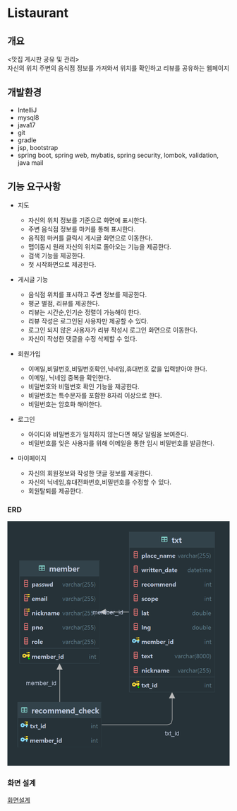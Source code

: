 # Listaurant
## 개요
<맛집 게시판 공유 및 관리><br>
자신의 위치 주변의 음식점 정보를 가져와서 위치를 확인하고 리뷰를 공유하는 웹페이지

## 개발환경
- IntelliJ
- mysql8
- java17
- git
- gradle
- jsp, bootstrap
- spring boot, spring web, mybatis, spring security, lombok, validation, java mail 

## 기능 요구사항
- 지도
  - 자신의 위치 정보를 기준으로 화면에 표시한다.
  - 주변 음식점 정보를 마커를 통해 표시한다.
  - 음직점 마커를 클릭시 게시글 화면으로 이동한다.
  - 맵이동시 원래 자신의 위치로 돌아오는 기능을 제공한다.
  - 검색 기능을 제공한다.
  - 첫 시작화면으로 제공한다.

- 게시글 기능
  - 음식점 위치를 표시하고 주변 정보를 제공한다.
  - 평균 별점, 리뷰를 제공한다.
  - 리뷰는 시간순,인기순 정렬이 가능해야 한다.
  - 리뷰 작성은 로그인된 사용자만 제공할 수 있다.
  - 로그인 되지 않은 사용자가 리뷰 작성시 로그인 화면으로 이동한다.
  - 자신이 작성한 댓글을 수정 삭제할 수 있다.
- 회원가입
  - 이메일,비밀번호,비밀번호확인,닉네임,휴대번호 값을 입력받아야 한다.
  - 이메일, 닉네임 중복을 확인한다.
  - 비밀번호와 비밀번호 확인 기능을 제공한다.
  - 비밀번호는 특수문자를 포함한 8자리 이상으로 한다.
  - 비밀번호는 암호화 해야한다.
- 로그인
  - 아이디와 비밀번호가 일치하지 않는다면 해당 알림을 보여준다.
  - 비밀번호를 잊은 사용자를 위해 이메일을 통한 임시 비밀번호를 발급한다.
- 마이페이지
  - 자신의 회원정보와 작성한 댓글 정보를 제공한다.
  - 자신의 닉네임,휴대전화번호,비밀번호를 수정할 수 있다.
  - 회원탈퇴를 제공한다.

### ERD
![erd.png](erd.png)
    
### 화면 설계
[화면설계](https://www.figma.com/design/4cTw0L2CaSl54goaPZvHE3/Untitled?node-id=0-1&t=FImaj8QB3C2yLU4c-1)
